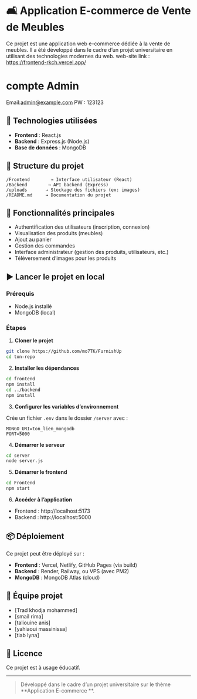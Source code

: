 # 🛋️ Application E-commerce de Vente de Meubles

Ce projet est une application web e-commerce dédiée à la vente de meubles. Il a été développé dans le cadre d’un projet universitaire en utilisant des technologies modernes du web.
web-site link : https://frontend-rkch.vercel.app/

# compte Admin

Email:admin@example.com
PW : 123123

## 🔧 Technologies utilisées

- **Frontend** : React.js
- **Backend** : Express.js (Node.js)
- **Base de données** : MongoDB

## 📁 Structure du projet

```
/Frontend        → Interface utilisateur (React)
/Backend        → API backend (Express)
/uploads       → Stockage des fichiers (ex: images)
/README.md     → Documentation du projet
```

## 🚀 Fonctionnalités principales

- Authentification des utilisateurs (inscription, connexion)
- Visualisation des produits (meubles)
- Ajout au panier
- Gestion des commandes
- Interface administrateur (gestion des produits, utilisateurs, etc.)
- Téléversement d’images pour les produits

## ▶️ Lancer le projet en local

### Prérequis

- Node.js installé
- MongoDB (local)

### Étapes

1. **Cloner le projet**

```bash
git clone https://github.com/mo7TK/FurnishUp
cd ton-repo
```

2. **Installer les dépendances**

```bash
cd frontend
npm install
cd ../backend
npm install
```

3. **Configurer les variables d’environnement**

Crée un fichier `.env` dans le dossier `/server` avec :

```env
MONGO_URI=ton_lien_mongodb
PORT=5000
```

4. **Démarrer le serveur**

```bash
cd server
node server.js
```

5. **Démarrer le frontend**

```bash
cd Frontend
npm start
```

6. **Accéder à l’application**

- Frontend : http://localhost:5173
- Backend : http://localhost:5000

## 📦 Déploiement

Ce projet peut être déployé sur :

- **Frontend** : Vercel, Netlify, GitHub Pages (via build)
- **Backend** : Render, Railway, ou VPS (avec PM2)
- **MongoDB** : MongoDB Atlas (cloud)

## 👥 Équipe projet

- [Trad khodja mohammed]
- [smail rima]
- [taliouine anis]
- [yahiaoui massinissa]
- [tiab lyna]

## 📄 Licence

Ce projet est à usage éducatif.

---

> Développé dans le cadre d’un projet universitaire sur le thème **Application E-commerce **.
